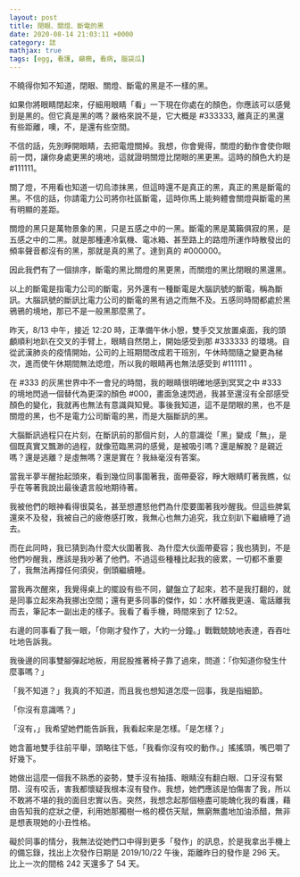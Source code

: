 ```yaml
---
layout: post
title: 閉眼、關燈、斷電的黑
date: 2020-08-14 21:03:11 +0000
category: 誌
mathjax: true
tags: [egg, 看護, 癲癇, 看病, 腦袋瓜]
---
```


不曉得你知不知道，閉眼、關燈、斷電的黑是不一樣的黑。

如果你將眼睛閉起來，仔細用眼睛「看」一下現在你處在的顏色，你應該可以感覺到是黑的。但它真是黑的嗎？嚴格來說不是，它大概是 \#333333, 離真正的黑還有些距離，噢，不，是還有些空間。

<!--more-->

不信的話，先別睜開眼睛，去把電燈關掉。我想，你會覺得，關燈的動作會使你眼前一閃，讓你身處更黑的境地，這就證明關燈比閉眼的黑更黑。這時的顏色大約是 \#111111。

關了燈，不用看也知道一切烏漆抹黑，但這時還不是真正的黑，真正的黑是斷電的黑。不信的話，你請電力公司將你社區斷電，這時你馬上能夠體會關燈與斷電的黑有明顯的差距。

關燈的黑只是萬物景象的黑，只是五感之中的一黑。斷電的黑是萬籟俱寂的黑，是五感之中的二黑。就是那種連冷氣機、電冰箱、甚至路上的路燈所運作時散發出的頻率聲音都沒有的黑，那就是真的黑了。達到真的 \#000000。

因此我們有了一個排序，斷電的黑比關燈的黑更黑，而關燈的黑比閉眼的黑還黑。

以上的斷電是指電力公司的斷電，另外還有一種斷電是大腦訊號的斷電，稱為斷訊。大腦訊號的斷訊比電力公司的斷電的黑有過之而無不及。五感同時間都處於黑鴉鴉的境地，那已不是一般黑那麼黑了。

昨天，8/13 中午，接近 12:20 時，正準備午休小憩，雙手交叉放置桌面，我的頭顱順利地趴在交叉的手臂上，眼睛自然閉上，開始感受到那 \#333333 的環境。自從武漢肺炎的疫情開始，公司的上班期間改成若干班別，午休時間隨之變更為梯次，進而使午休期間無法熄燈，所以我的眼睛再也無法感受到 \#111111 。

在 #333 的灰黑世界中不一會兒的時間，我的眼睛很明確地感到冥冥之中 \#333 的境地閃過一個替代為更深的顏色 \#000，畫面急速閃過，我甚至還沒有全部感受顏色的變化，我就再也無法有意識與知覺。事後我知道，這不是閉眼的黑，也不是關燈的黑，也不是電力公司斷電的黑，而是大腦斷訊的黑。

大腦斷訊過程只在片刻，在斷訊前的那個片刻，人的意識從「黑」變成「無」，是個既真實又飄渺的過程，就像蒞臨黑洞的感覺，是被吸引嗎？還是解脫？是親近嗎？還是逃離？是虛無嗎？還是實在？我絲毫沒有答案。

當我半夢半醒抬起頭來，看到幾位同事圍著我，面帶憂容，睜大眼睛盯著我瞧，似乎在等著我說出最後遺言般地期待著。

我被他們的眼神看得很莫名，甚至想遷怒他們為什麼要圍著我吵醒我。但這些脾氣還來不及發，我被自己的疲倦感打敗，我無心也無力追究，我立刻趴下繼續睡了過去。

而在此同時，我已猜到為什麼大伙圍著我、為什麼大伙面帶憂容；我也猜到，不是他們吵醒我，應該是我吵著了他們。不過這些種種比起我的疲累，一切都不重要了，我無法再撐任何須臾，倒頭繼續睡。

當我再次醒來，我覺得桌上的擺設有些不同，鍵盤立了起來，若不是我打翻的，就是同事立起來為我挪出空間；還有更多同事的傑作，如：水杯離我更遠、電話離我而去，筆記本一副出走的樣子。我看了看手機，時間來到了 12:52。

右邊的同事看了我一眼，「你剛才發作了，大約一分鐘。」戰戰兢兢地表達，吞吞吐吐地告訴我。

我後邊的同事雙腳彈起地板，用屁股推著椅子靠了過來，問道：「你知道你發生什麼事嗎？」

「我不知道？」我真的不知道，而且我也想知道怎麼一回事，我是指細節。

「你沒有意識嗎？」

「沒有，」我希望她們能告訴我，我看起來是怎樣。「是怎樣？」

她含蓄地雙手往前平舉，頭略往下低，「我看你沒有咬的動作。」搖搖頭，嘴巴嚼了好幾下。

她做出這麼一個我不熟悉的姿勢，雙手沒有抽搐、眼睛沒有翻白眼、口牙沒有緊閉、沒有咬舌，害我都懷疑我根本沒有發作。我想，她們應該是怕傷害了我，所以不敢將不堪的我的面目忠實以告。突然，我想念起那個極盡可能醜化我的看護，藉由告知我的症狀之便，利用她那獨樹一格的模仿天賦，無窮無盡地加油添醋，無非是想表現她的小丑性格。

礙於同事的情分，我無法從她們口中得到更多「發作」的訊息，於是我拿出手機上的備忘錄，找出上次發作日期是 2019/10/22 午後，距離昨日的發作是 296 天。比上一次的間格 242 天還多了 54 天。


